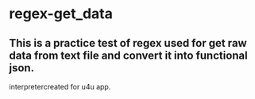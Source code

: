# regex-get_data


## This is a practice test of regex used for get raw data from text file and convert it into functional json.

interpretercreated for u4u app.
